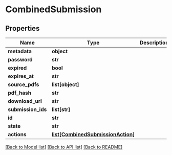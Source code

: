 # CombinedSubmission

## Properties
Name | Type | Description | Notes
------------ | ------------- | ------------- | -------------
**metadata** | **object** |  | [optional] 
**password** | **str** |  | [optional] 
**expired** | **bool** |  | [optional] 
**expires_at** | **str** |  | [optional] 
**source_pdfs** | **list[object]** |  | [optional] 
**pdf_hash** | **str** |  | [optional] 
**download_url** | **str** |  | [optional] 
**submission_ids** | **list[str]** |  | [optional] 
**id** | **str** |  | [optional] 
**state** | **str** |  | [optional] 
**actions** | [**list[CombinedSubmissionAction]**](CombinedSubmissionAction.md) |  | [optional] 

[[Back to Model list]](../README.md#documentation-for-models) [[Back to API list]](../README.md#documentation-for-api-endpoints) [[Back to README]](../README.md)


